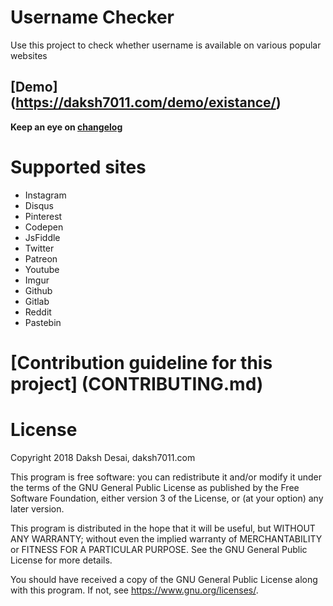 # Username Checker
Use this project to check whether username is available on various popular websites

## [Demo] (https://daksh7011.com/demo/existance/)

**Keep an eye on [changelog](CHANGELOG)**

# Supported sites
* Instagram
* Disqus
* Pinterest
* Codepen
* JsFiddle
* Twitter
* Patreon
* Youtube
* Imgur
* Github
* Gitlab
* Reddit
* Pastebin

# [Contribution guideline for this project] (CONTRIBUTING.md)

# License

Copyright 2018 Daksh Desai, daksh7011.com

This program is free software: you can redistribute it and/or modify
it under the terms of the GNU General Public License as published by
the Free Software Foundation, either version 3 of the License, or
(at your option) any later version.

This program is distributed in the hope that it will be useful,
but WITHOUT ANY WARRANTY; without even the implied warranty of
MERCHANTABILITY or FITNESS FOR A PARTICULAR PURPOSE.  See the
GNU General Public License for more details.

You should have received a copy of the GNU General Public License
along with this program.  If not, see <https://www.gnu.org/licenses/>.

